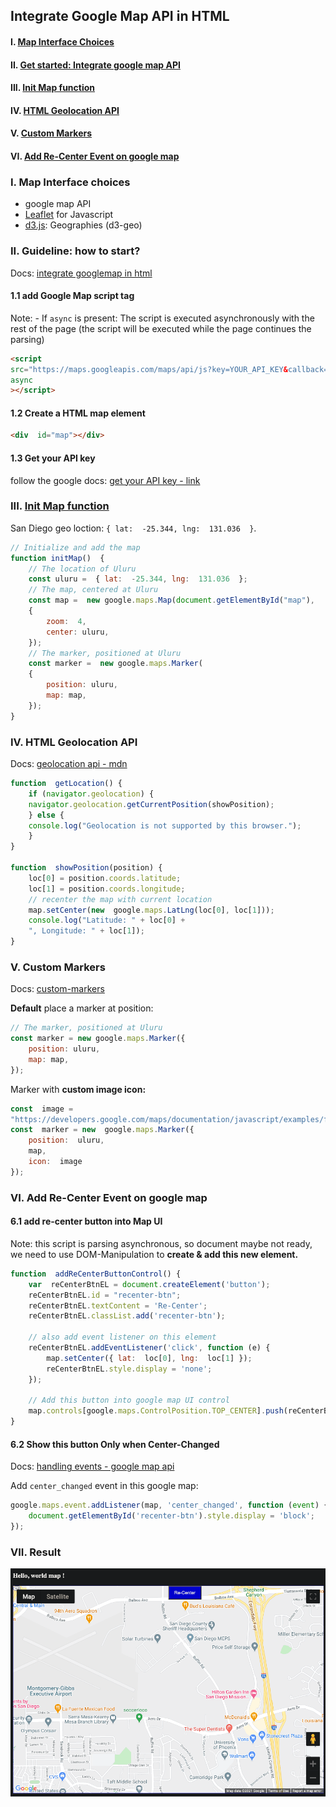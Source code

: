 ## Integrate Google Map API in HTML

#### I. [Map Interface Choices](#p1)  

#### II. [Get started: Integrate google map API](#p2)  

#### III. [Init Map function](#p3)

#### IV. [HTML  Geolocation API ](#p4) 

#### V. [Custom Markers](#p5)

#### VI. [Add Re-Center Event on google map](#p6)

<div id="p2" />

### I. Map Interface choices
- google map API
- [Leaflet](https://leafletjs.com/) for Javascript
- [d3.js](https://github.com/d3/d3/blob/master/API.md#geographies-d3-geo): Geographies (d3-geo)
<div id="p2" />

### II. Guideline: how to start?

Docs: [integrate googlemap in html](https://developers.google.com/maps/documentation/javascript/adding-a-google-map#page)

#### 1.1 add Google Map script tag
Note: -   If  `async`  is present: The script is executed asynchronously with the rest of the page (the script will be executed while the page continues the parsing)
```html
<script
src="https://maps.googleapis.com/maps/api/js?key=YOUR_API_KEY&callback=initMap&libraries=&v=weekly"
async
></script>
```

#### 1.2 Create a HTML map element
```html
<div  id="map"></div>
```

#### 1.3 Get your API key
follow the google docs: [get your API key - link](https://developers.google.com/maps/documentation/javascript/adding-a-google-map#key)


<div id="p3" />

### III. [Init Map function](https://developer.mozilla.org/en-US/docs/Learn/HTML/Introduction_to_HTML/Document_and_website_structure)

San Diego geo loction: `{ lat:  -25.344, lng:  131.036  }`.

```js
// Initialize and add the map  
function initMap()  {  
	// The location of Uluru  
	const uluru =  { lat:  -25.344, lng:  131.036  };  
	// The map, centered at Uluru  
	const map =  new google.maps.Map(document.getElementById("map"),  
	{ 
		zoom:  4, 
		center: uluru,
	});  
	// The marker, positioned at Uluru  
	const marker =  new google.maps.Marker(
	{ 
		position: uluru,
		map: map,  
	});  
}
```

<div id="p4" />

### IV. HTML  Geolocation API 

Docs: [geolocation api - mdn](https://developer.mozilla.org/en-US/docs/Web/API/Geolocation_API)

```js
function  getLocation() {
	if (navigator.geolocation) {
	navigator.geolocation.getCurrentPosition(showPosition);
	} else {
	console.log("Geolocation is not supported by this browser.");
	}
}

function  showPosition(position) {
	loc[0] = position.coords.latitude;
	loc[1] = position.coords.longitude;
	// recenter the map with current location
	map.setCenter(new  google.maps.LatLng(loc[0], loc[1]));
	console.log("Latitude: " + loc[0] +
	", Longitude: " + loc[1]);
}
```


<div id="p4" />

### V. Custom Markers

Docs: [custom-markers](https://developers.google.com/maps/documentation/javascript/custom-markers)

**Default** place a marker at position:
```js
// The marker, positioned at Uluru
const marker = new google.maps.Marker({
	position: uluru,
	map: map,
});
```

Marker with **custom image icon:**
```js
const  image =
"https://developers.google.com/maps/documentation/javascript/examples/full/images/beachflag.png";
const  marker = new  google.maps.Marker({
	position:  uluru,
	map,
	icon:  image
});
```

<div id="p6" />

### VI. Add Re-Center Event on google map

#### 6.1 add re-center button into Map UI
Note: this script is parsing asynchronous, so document maybe not ready, we need to use DOM-Manipulation to **create & add this new element.**

```js
function  addReCenterButtonControl() {
	var  reCenterBtnEL = document.createElement('button');
	reCenterBtnEL.id = "recenter-btn";
	reCenterBtnEL.textContent = 'Re-Center';
	reCenterBtnEL.classList.add('recenter-btn');
	
	// also add event listener on this element
	reCenterBtnEL.addEventListener('click', function (e) {
		map.setCenter({ lat:  loc[0], lng:  loc[1] });
		reCenterBtnEL.style.display = 'none';
	});
	
	// Add this button into google map UI control
	map.controls[google.maps.ControlPosition.TOP_CENTER].push(reCenterBtnEL);
}
```

#### 6.2 Show this button Only when Center-Changed
Docs: [handling events - google map api](https://developers.google.com/maps/documentation/javascript/events)

Add `center_changed` event in this google map:
```js
google.maps.event.addListener(map, 'center_changed', function (event) {
	document.getElementById('recenter-btn').style.display = 'block';
});
```


### VII. Result

![image](../assets/googlemap_with_recenter.png ':size=685x495')